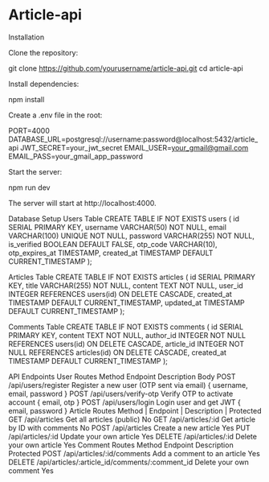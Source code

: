 # Article-api
Installation

Clone the repository:

git clone https://github.com/yourusername/article-api.git
cd article-api


Install dependencies:

npm install


Create a .env file in the root:

PORT=4000
DATABASE_URL=postgresql://username:password@localhost:5432/article_api
JWT_SECRET=your_jwt_secret
EMAIL_USER=your_gmail@gmail.com
EMAIL_PASS=your_gmail_app_password


Start the server:

npm run dev


The server will start at http://localhost:4000.

Database Setup
Users Table
CREATE TABLE IF NOT EXISTS users (
    id SERIAL PRIMARY KEY,
    username VARCHAR(50) NOT NULL,
    email VARCHAR(100) UNIQUE NOT NULL,
    password VARCHAR(255) NOT NULL,
    is_verified BOOLEAN DEFAULT FALSE,
    otp_code VARCHAR(10),
    otp_expires_at TIMESTAMP,
    created_at TIMESTAMP DEFAULT CURRENT_TIMESTAMP
);

Articles Table
CREATE TABLE IF NOT EXISTS articles (
    id SERIAL PRIMARY KEY,
    title VARCHAR(255) NOT NULL,
    content TEXT NOT NULL,
    user_id INTEGER REFERENCES users(id) ON DELETE CASCADE,
    created_at TIMESTAMP DEFAULT CURRENT_TIMESTAMP,
    updated_at TIMESTAMP DEFAULT CURRENT_TIMESTAMP
);

Comments Table
CREATE TABLE IF NOT EXISTS comments (
    id SERIAL PRIMARY KEY,
    content TEXT NOT NULL,
    author_id INTEGER NOT NULL REFERENCES users(id) ON DELETE CASCADE,
    article_id INTEGER NOT NULL REFERENCES articles(id) ON DELETE CASCADE,
    created_at TIMESTAMP DEFAULT CURRENT_TIMESTAMP
);

API Endpoints
User Routes
Method	Endpoint	Description	Body
POST	/api/users/register	Register a new user (OTP sent via email)	{ username, email, password }
POST	/api/users/verify-otp	Verify OTP to activate account	{ email, otp }
POST	/api/users/login	Login user and get JWT	{ email, password }
Article Routes
Method |	Endpoint |	Description |	Protected
GET	/api/articles	Get all articles (public)	No
GET	/api/articles/:id	Get article by ID with comments	No
POST	/api/articles	Create a new article	Yes
PUT	/api/articles/:id	Update your own article	Yes
DELETE	/api/articles/:id	Delete your own article	Yes
Comment Routes
Method	Endpoint	Description	Protected
POST	/api/articles/:id/comments	Add a comment to an article	Yes
DELETE	/api/articles/:article_id/comments/:comment_id	Delete your own comment	Yes

